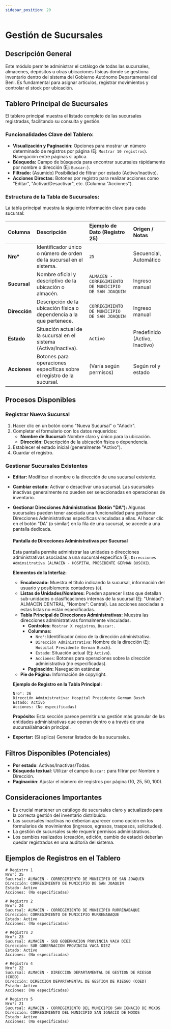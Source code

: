 ```yaml
---
sidebar_position: 20
---
```


# Gestión de Sucursales

## Descripción General

Este módulo permite administrar el catálogo de todas las sucursales, almacenes, depósitos u otras ubicaciones físicas donde se gestiona inventario dentro del sistema del Gobierno Autónomo Departamental del Beni. Es fundamental para asignar artículos, registrar movimientos y controlar el stock por ubicación.

## Tablero Principal de Sucursales

El tablero principal muestra el listado completo de las sucursales registradas, facilitando su consulta y gestión.

### Funcionalidades Clave del Tablero:

*   **Visualización y Paginación:** Opciones para mostrar un número determinado de registros por página (Ej: `Mostrar 10 registros`). Navegación entre páginas si aplica.
*   **Búsqueda:** Campo de búsqueda para encontrar sucursales rápidamente por nombre o dirección (Ej: `Buscar:`).
*   **Filtrado:** (Asumido) Posibilidad de filtrar por estado (Activo/Inactivo).
*   **Acciones Directas:** Botones por registro para realizar acciones como "Editar", "Activar/Desactivar", etc. (Columna "Acciones").

### Estructura de la Tabla de Sucursales:

La tabla principal muestra la siguiente información clave para cada sucursal:

| Columna    | Descripción                                                              | Ejemplo de Dato (Registro 25)                               | Origen / Notas                     |
| :--------- | :----------------------------------------------------------------------- | :---------------------------------------------------------- | :--------------------------------- |
| **Nro°**   | Identificador único o número de orden de la sucursal en el sistema.      | `25`                                                        | Secuencial, Automático             |
| **Sucursal**| Nombre oficial y descriptivo de la ubicación o almacén.                  | `ALMACEN - CORREGIMIENTO DE MUNICIPIO DE SAN JOAQUIN`       | Ingreso manual                   |
| **Dirección**| Descripción de la ubicación física o dependencia a la que pertenece.     | `CORREGIMIENTO DE MUNICIPIO DE SAN JOAQUIN`                 | Ingreso manual                   |
| **Estado** | Situación actual de la sucursal en el sistema (Activa/Inactiva).         | `Activo`                                                    | Predefinido (Activo, Inactivo)     |
| **Acciones**| Botones para operaciones específicas sobre el registro de la sucursal.   | (Varía según permisos)                                      | Según rol y estado                 |

## Procesos Disponibles

### Registrar Nueva Sucursal
1.  Hacer clic en un botón como "Nueva Sucursal" o "Añadir".
2.  Completar el formulario con los datos requeridos:
    *   **Nombre de Sucursal:** Nombre claro y único para la ubicación.
    *   **Dirección:** Descripción de la ubicación física o dependencia.
3.  Establecer el estado inicial (generalmente "Activo").
4.  Guardar el registro.

### Gestionar Sucursales Existentes
*   **Editar:** Modificar el nombre o la dirección de una sucursal existente.
*   **Cambiar estado:** Activar o desactivar una sucursal. Las sucursales inactivas generalmente no pueden ser seleccionadas en operaciones de inventario.
*   **Gestionar Direcciones Administrativas (Botón "DA"):** Algunas sucursales pueden tener asociada una funcionalidad para gestionar Direcciones Administrativas específicas vinculadas a ellas. Al hacer clic en el botón "DA" (o similar) en la fila de una sucursal, se accede a una pantalla dedicada.

    #### Pantalla de Direcciones Administrativas por Sucursal

    Esta pantalla permite administrar las unidades o direcciones administrativas asociadas a una sucursal específica (Ej: `Direcciones Adminsitrativa [ALMACEN - HOSPITAL PRESIDENTE GERMAN BUSCH]`).

    **Elementos de la Interfaz:**
    *   **Encabezado:** Muestra el título indicando la sucursal, información del usuario y posiblemente contadores (`8`).
    *   **Listas de Unidades/Nombres:** Pueden aparecer listas que detallan sub-unidades o clasificaciones internas de la sucursal (Ej: "Unidad": ALMACEN CENTRAL, "Nombre": Central). Las acciones asociadas a estas listas no están especificadas.
    *   **Tabla Principal de Direcciones Administrativas:** Muestra las direcciones administrativas formalmente vinculadas.
        *   **Controles:** `Mostrar X registros`, `Buscar:`.
        *   **Columnas:**
            *   `Nro°`: Identificador único de la dirección administrativa.
            *   `Dirección Administrativa`: Nombre de la dirección (Ej: `Hospital Presidente German Busch`).
            *   `Estado`: Situación actual (Ej: `Activo`).
            *   `Acciones`: Botones para operaciones sobre la dirección administrativa (no especificadas).
        *   **Paginación:** Navegación estándar.
    *   **Pie de Página:** Información de copyright.

    **Ejemplo de Registro en la Tabla Principal:**
    ```plaintext
    Nro°: 26
    Dirección Administrativa: Hospital Presidente German Busch
    Estado: Activo
    Acciones: (No especificadas)
    ```
    **Propósito:** Esta sección parece permitir una gestión más granular de las entidades administrativas que operan dentro o a través de una sucursal/almacén principal.

*   **Exportar:** (Si aplica) Generar listados de las sucursales.

## Filtros Disponibles (Potenciales)
*   **Por estado**: Activas/Inactivas/Todas.
*   **Búsqueda textual**: Utilizar el campo `Buscar:` para filtrar por Nombre o Dirección.
*   **Paginación**: Ajustar el número de registros por página (10, 25, 50, 100).

## Consideraciones Importantes
*   Es crucial mantener un catálogo de sucursales claro y actualizado para la correcta gestión del inventario distribuido.
*   Las sucursales inactivas no deberían aparecer como opción en los formularios de movimientos (ingresos, egresos, traspasos, solicitudes).
*   La gestión de sucursales suele requerir permisos administrativos.
*   Los cambios realizados (creación, edición, cambio de estado) deberían quedar registrados en una auditoría del sistema.

## Ejemplos de Registros en el Tablero

```plaintext
# Registro 1
Nro°: 25
Sucursal: ALMACEN - CORREGIMIENTO DE MUNICIPIO DE SAN JOAQUIN
Dirección: CORREGIMIENTO DE MUNICIPIO DE SAN JOAQUIN
Estado: Activo
Acciones: (No especificadas)

# Registro 2
Nro°: 24
Sucursal: ALMACEN - CORREGIMIENTO DE MUNICIPIO RURRENABAQUE
Dirección: CORREGIMIENTO DE MUNICIPIO RURRENABAQUE
Estado: Activo
Acciones: (No especificadas)

# Registro 3
Nro°: 23
Sucursal: ALMACEN - SUB GOBERNACION PROVINCIA VACA DIEZ
Dirección: SUB GOBERNACION PROVINCIA VACA DIEZ
Estado: Activo
Acciones: (No especificadas)

# Registro 4
Nro°: 22
Sucursal: ALMACEN - DIRECCION DEPARTAMENTAL DE GESTION DE RIESGO (COED)
Dirección: DIRECCION DEPARTAMENTAL DE GESTION DE RIESGO (COED)
Estado: Activo
Acciones: (No especificadas)

# Registro 5
Nro°: 21
Sucursal: ALMACEN - CORREGIMIENTO DEL MUNICIPIO SAN IGNACIO DE MOXOS
Dirección: CORREGIMIENTO DEL MUNICIPIO SAN IGNACIO DE MOXOS
Estado: Activo
Acciones: (No especificadas)